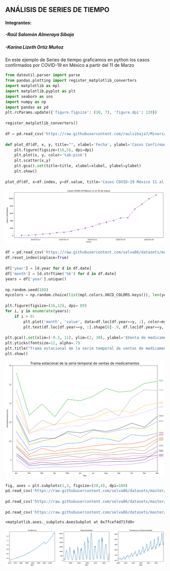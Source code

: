 ## ANÁLISIS DE SERIES DE TIEMPO
#### Integrantes:
##### -Raúl Salomón Almeraya Sibaja
##### -Karina Lizeth Ortiz Muñoz


En este ejemplo de Series de tiempo graficamos en python los casos confirmados por COVID-19 en México a partir del 11 de Marzo





```python
from dateutil.parser import parse 
from pandas.plotting import register_matplotlib_converters
import matplotlib as mpl
import matplotlib.pyplot as plt
import seaborn as sns
import numpy as np
import pandas as pd
plt.rcParams.update({'figure.figsize': (10, 7), 'figure.dpi': 120})

register_matplotlib_converters()

df = pd.read_csv('https://raw.githubusercontent.com/raulsibaja7/MineriaDeDatos_RaulSibaja/master/PuntoExtra1/covid.csv', parse_dates=['date'], index_col='date')

def plot_df(df, x, y, title="", xlabel='Fecha', ylabel='Casos Confirmados', dpi=100):
    plt.figure(figsize=(16,5), dpi=dpi)
    plt.plot(x, y, color='tab:pink')
    plt.scatter(x,y)
    plt.gca().set(title=title, xlabel=xlabel, ylabel=ylabel)
    plt.show()

plot_df(df, x=df.index, y=df.value, title='Casos COVID-19 México 11 al 30 de marzo')
```


![png](output_0_0.png)



```python
df = pd.read_csv('https://raw.githubusercontent.com/selva86/datasets/master/a10.csv', parse_dates=['date'], index_col='date')
df.reset_index(inplace=True)

df['year'] = [d.year for d in df.date]
df['month'] = [d.strftime('%b') for d in df.date]
years = df['year'].unique()

np.random.seed(100)
mycolors = np.random.choice(list(mpl.colors.XKCD_COLORS.keys()), len(years), replace=False)

plt.figure(figsize=(16,12), dpi= 80)
for i, y in enumerate(years):
    if i > 0:        
        plt.plot('month', 'value', data=df.loc[df.year==y, :], color=mycolors[i], label=y)
        plt.text(df.loc[df.year==y, :].shape[0]-.9, df.loc[df.year==y, 'value'][-1:].values[0], y, fontsize=12, color=mycolors[i])

plt.gca().set(xlim=(-0.3, 11), ylim=(2, 30), ylabel='$Venta de medicamento$', xlabel='$Mes$')
plt.yticks(fontsize=12, alpha=.7)
plt.title("Trama estacional de la serie temporal de ventas de medicamentos", fontsize=20)
plt.show()
```


![png](output_1_0.png)



```python
fig, axes = plt.subplots(1,3, figsize=(20,4), dpi=100)
pd.read_csv('https://raw.githubusercontent.com/selva86/datasets/master/guinearice.csv', parse_dates=['date'], index_col='date').plot(title='Tendencia', legend=False, ax=axes[0])

pd.read_csv('https://raw.githubusercontent.com/selva86/datasets/master/sunspotarea.csv', parse_dates=['date'], index_col='date').plot(title='Estacionalidad', legend=False, ax=axes[1])

pd.read_csv('https://raw.githubusercontent.com/selva86/datasets/master/AirPassengers.csv', parse_dates=['date'], index_col='date').plot(title='Tendencia y Estacionalidad', legend=False, ax=axes[2])
```




    <matplotlib.axes._subplots.AxesSubplot at 0x7fcef4d71fd0>




![png](output_2_1.png)



```python

```

